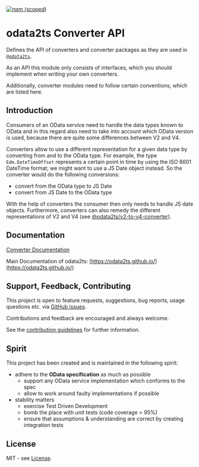 [![npm (scoped)](https://img.shields.io/npm/v/@odata2ts/converter-api?style=for-the-badge)](https://www.npmjs.com/package/@odata2ts/converter-api)

# odata2ts Converter API

Defines the API of converters and converter packages as they are used in 
[`@odata2ts`](https://github.com/odata2ts/odata2ts).

As an API this module only consists of interfaces, which you should implement when writing your own converters.

Additionally, converter modules need to follow certain conventions, which are listed here.

## Introduction
Consumers of an OData service need to handle the data types known to OData and in this regard 
also need to take into account which OData version is used, because there are quite some
differences between V2 and V4.

Converters allow to use a different representation for a given data type by converting
from and to the OData type. For example, the type `Edm.DateTimeOffset` represents a certain
point in time by using the ISO 8601 DateTime format; we might want to use a JS Date object
instead. So the converter would do the following conversions:
* convert from the OData type to JS Date
* convert from JS Date to the OData type

With the help of converters the consumer then only needs to handle JS date objects.
Furthermore, converters can also remedy the different representations of V2 and V4
(see [@odata2ts/v2-to-v4-converter](https://www.npmjs.com/package/@odata2ts/converter-v2-to-v4)).


## Documentation
[Converter Documentation](https://odata2ts.github.io/docs/generator/converters)

Main Documentation of odata2ts: [https://odata2ts.github.io/](https://odata2ts.github.io/)


## Support, Feedback, Contributing
This project is open to feature requests, suggestions, bug reports, usage questions etc.
via [GitHub issues](https://github.com/odata2ts/converter/issues).

Contributions and feedback are encouraged and always welcome.

See the [contribution guidelines](https://github.com/odata2ts/converter/blob/main/CONTRIBUTING.md) for further information.

## Spirit
This project has been created and is maintained in the following spirit:

* adhere to the **OData specification** as much as possible
  * support any OData service implementation which conforms to the spec
  * allow to work around faulty implementations if possible
* stability matters
  * exercise Test Driven Development
  * bomb the place with unit tests (code coverage > 95%)
  * ensure that assumptions & understanding are correct by creating integration tests

## License
MIT - see [License](./LICENSE).
